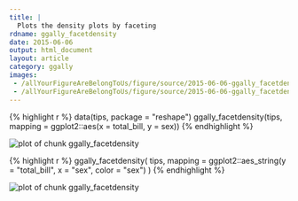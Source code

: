 ```yaml
---
title: |
  Plots the density plots by faceting
rdname: ggally_facetdensity
date: 2015-06-06
output: html_document
layout: article
category: ggally
images:
 - /allYourFigureAreBelongToUs/figure/source/2015-06-06-ggally_facetdensity/ggally_facetdensity-1.png
 - /allYourFigureAreBelongToUs/figure/source/2015-06-06-ggally_facetdensity/ggally_facetdensity-2.png
---
```





{% highlight r %}
data(tips, package = "reshape")
 ggally_facetdensity(tips, mapping = ggplot2::aes(x = total_bill, y = sex))
{% endhighlight %}

![plot of chunk ggally_facetdensity](/allYourFigureAreBelongToUs/figure/source/2015-06-06-ggally_facetdensity/ggally_facetdensity-1.png) 

{% highlight r %}
 ggally_facetdensity(
   tips,
   mapping = ggplot2::aes_string(y = "total_bill", x = "sex", color = "sex")
 )
{% endhighlight %}

![plot of chunk ggally_facetdensity](/allYourFigureAreBelongToUs/figure/source/2015-06-06-ggally_facetdensity/ggally_facetdensity-2.png) 